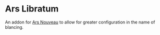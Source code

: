 # Ars Libratum

An addon for [Ars Nouveau](https://modrinth.com/mod/ars-nouveau) to allow for greater configuration in the name of blancing.
